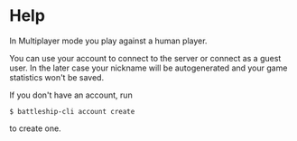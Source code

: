 # Help
In Multiplayer mode you play against a human player. 

You can use your account to connect to the server or connect as a guest user. In the 
later case your nickname will be autogenerated and your game statistics won't be saved.

If you don't have an account, run 
```
$ battleship-cli account create
```
to create one.

